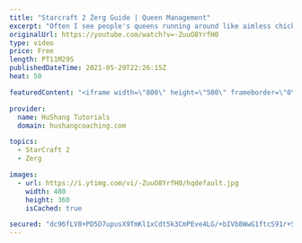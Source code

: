 ```yaml
---
title: "Starcraft 2 Zerg Guide | Queen Management"
excerpt: "Often I see people's queens running around like aimless chickens. If you want to have amazing macro you need to keep your queens orderly. Let's take a look at how to do that!  Starcraft 2 Zerg Guide | Queen Management #Zerg #Queens #Starcraft2  ♦ Coaching --------------------------------------------------------------------------"
originalUrl: https://youtube.com/watch?v=-ZuuO8YrfH0
type: video
price: Free
length: PT11M29S
publishedDateTime: 2021-05-29T22:26:15Z
heat: 50

featuredContent: "<iframe width=\"800\" height=\"500\" frameborder=\"0\" src=\"https://www.youtube.com/embed/-ZuuO8YrfH0\" allow=\"accelerometer; autoplay; encrypted-media; gyroscope; picture-in-picture\" allowfullscreen></iframe>"

provider:
  name: HuShang Tutorials
  domain: hushangcoaching.com

topics:
  - StarCraft 2
  - Zerg

images:
  - url: https://i.ytimg.com/vi/-ZuuO8YrfH0/hqdefault.jpg
    width: 480
    height: 360
    isCached: true

secured: "dc96fLV8+PD5D7upusX9TmKl1xCdt5k3CmPEve4LG/+bIVb8WwG1ftcS91r+SlNMTipAwJ83bmAARA78TL7qGNHrqfJcSSqy73NsolAeMXSmtyG/Jp21mJKQPhyfLtr6rb0mW5dKLIsX9/jwDpFSV8m159173f9fXip7OMAS3STWQ/Vj2R5QKZHb590c2ATcS16YEDYMuSjhfvFskWiOWj8lqDrti67s2r9x8/F7q2V0u4H6IwxlAyhKfjl9QYYD57y2+8Jlq/zRbcVkUHPWmIIhuM818P+fpXzzDanAvvr8A49Lq52po6MtrLD4xOYF9xq3heeJl2swSN+/Ho4x1hIcIYX52pKKownmENFVmQ8gcbWOFOEpJX95z84sbFN6atRn79DnIfmle6iNKrrSh8eukjtyQJjzdjYizUq7LU0=;8DKw5kYuoGVFe+xynbFzmA=="
---
```


